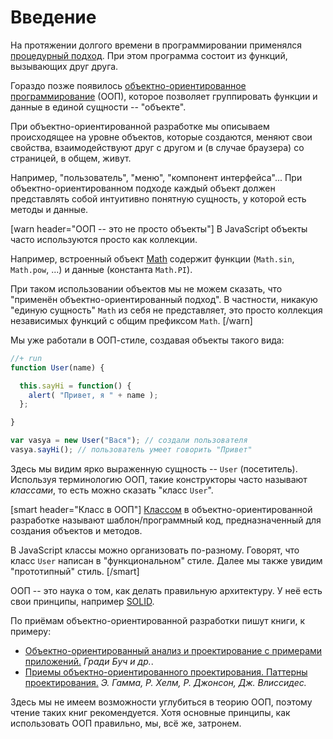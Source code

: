 # Введение 

На протяжении долгого времени в программировании применялся [процедурный подход](http://ru.wikipedia.org/wiki/%D0%9F%D1%80%D0%BE%D1%86%D0%B5%D0%B4%D1%83%D1%80%D0%BD%D0%BE%D0%B5_%D0%BF%D1%80%D0%BE%D0%B3%D1%80%D0%B0%D0%BC%D0%BC%D0%B8%D1%80%D0%BE%D0%B2%D0%B0%D0%BD%D0%B8%D0%B5). При этом программа состоит из функций, вызывающих друг друга.
	 
Гораздо позже появилось [объектно-ориентированное программирование](http://ru.wikipedia.org/wiki/%D0%9E%D0%B1%D1%8A%D0%B5%D0%BA%D1%82%D0%BD%D0%BE-%D0%BE%D1%80%D0%B8%D0%B5%D0%BD%D1%82%D0%B8%D1%80%D0%BE%D0%B2%D0%B0%D0%BD%D0%BD%D0%BE%D0%B5_%D0%BF%D1%80%D0%BE%D0%B3%D1%80%D0%B0%D0%BC%D0%BC%D0%B8%D1%80%D0%BE%D0%B2%D0%B0%D0%BD%D0%B8%D0%B5) (ООП), которое позволяет группировать функции и данные в единой сущности -- "объекте".
 	

При объектно-ориентированной разработке мы описываем происходящее на уровне объектов, которые создаются, меняют свои свойства, взаимодействуют друг с другом и (в случае браузера) со страницей, в общем, живут.

Например, "пользователь", "меню", "компонент интерфейса"... При объектно-ориентированном подходе каждый  объект должен представлять собой интуитивно понятную сущность, у которой есть методы и данные.

[warn header="ООП -- это не просто объекты"]
В JavaScript объекты часто используются просто как коллекции.

Например, встроенный объект [Math](https://developer.mozilla.org/en/JavaScript/Reference/Global_Objects/Math) содержит функции (`Math.sin`, `Math.pow`, ...) и данные (константа `Math.PI`).
 
При таком использовании объектов мы не можем сказать, что "применён объектно-ориентированный подход". В частности, никакую "единую сущность" `Math` из себя не представляет, это просто коллекция независимых функций с общим префиксом `Math`.
[/warn]
 	 	

Мы уже работали в ООП-стиле, создавая объекты такого вида:

```js
//+ run
function User(name) {

  this.sayHi = function() {
    alert( "Привет, я " + name );
  };

}

var vasya = new User("Вася"); // создали пользователя
vasya.sayHi(); // пользователь умеет говорить "Привет"
```

Здесь мы видим ярко выраженную сущность -- `User` (посетитель). Используя терминологию ООП, такие конструкторы часто называют *классами*, то есть можно сказать "класс `User`".

[smart header="Класс в ООП"]
[Классом]("https://en.wikipedia.org/wiki/Class_(computer_programming)") в объектно-ориентированной разработке называют шаблон/программный код, предназначенный для создания объектов и методов. 

В JavaScript классы можно организовать по-разному. Говорят, что класс `User` написан в "функциональном" стиле. Далее мы также увидим "прототипный" стиль.
[/smart]

ООП -- это наука о том, как делать правильную архитектуру. У неё есть свои принципы, например [SOLID](https://ru.wikipedia.org/wiki/SOLID_%28%D0%BE%D0%B1%D1%8A%D0%B5%D0%BA%D1%82%D0%BD%D0%BE-%D0%BE%D1%80%D0%B8%D0%B5%D0%BD%D1%82%D0%B8%D1%80%D0%BE%D0%B2%D0%B0%D0%BD%D0%BD%D0%BE%D0%B5_%D0%BF%D1%80%D0%BE%D0%B3%D1%80%D0%B0%D0%BC%D0%BC%D0%B8%D1%80%D0%BE%D0%B2%D0%B0%D0%BD%D0%B8%D0%B5%29).

По приёмам объектно-ориентированной разработки пишут книги, к примеру:

<ul>
<li><a href="http://www.ozon.ru/context/detail/id/3905587/?partner=iliakan">Объектно-ориентированный анализ и проектирование с примерами приложений.</a>
<i>Гради Буч и др.</i>.</li>
<li><a href="http://www.ozon.ru/context/detail/id/2457392/?partner=iliakan">Приемы объектно-ориентированного проектирования. Паттерны проектирования.</a>
<i>Э. Гамма, Р. Хелм, Р. Джонсон, Дж. Влиссидес.</i></li>
</ul>

Здесь мы не имеем возможности углубиться в теорию ООП, поэтому чтение таких книг рекомендуется. Хотя основные принципы, как использовать ООП правильно, мы, всё же, затронем.